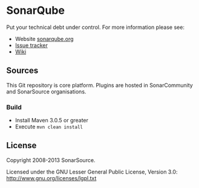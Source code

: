 # SonarQube

Put your technical debt under control. For more information please see:

* Website [sonarqube.org][1]
* [Issue tracker][2]
* [Wiki][3]

## Sources

This Git repository is core platform. Plugins are hosted in SonarCommunity and SonarSource organisations.

### Build

* Install Maven 3.0.5 or greater
* Execute `mvn clean install`
 
## License

Copyright 2008-2013 SonarSource.

Licensed under the GNU Lesser General Public License, Version 3.0: http://www.gnu.org/licenses/lgpl.txt

 [1]: http://www.sonarqube.org/
 [2]: http://jira.codehaus.org/browse/SONAR
 [3]: http://docs.codehaus.org/display/SONAR
 
